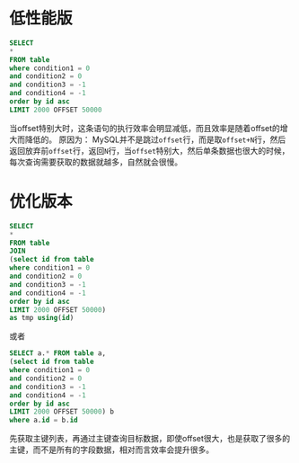 # 低性能版

```sql
SELECT
*
FROM table
where condition1 = 0
and condition2 = 0
and condition3 = -1
and condition4 = -1
order by id asc
LIMIT 2000 OFFSET 50000
```
当offset特别大时，这条语句的执行效率会明显减低，而且效率是随着offset的增大而降低的。
原因为：
MySQL并不是跳过`offset`行，而是取`offset+N`行，然后返回放弃前`offset`行，返回`N`行，当`offset`特别大，然后单条数据也很大的时候，每次查询需要获取的数据就越多，自然就会很慢。

# 优化版本

```sql
SELECT
*
FROM table
JOIN
(select id from table
where condition1 = 0
and condition2 = 0
and condition3 = -1
and condition4 = -1
order by id asc
LIMIT 2000 OFFSET 50000)
as tmp using(id)
```

或者

```sql
SELECT a.* FROM table a, 
(select id from table
where condition1 = 0
and condition2 = 0
and condition3 = -1
and condition4 = -1
order by id asc
LIMIT 2000 OFFSET 50000) b 
where a.id = b.id
```


先获取主键列表，再通过主键查询目标数据，即使offset很大，也是获取了很多的主键，而不是所有的字段数据，相对而言效率会提升很多。